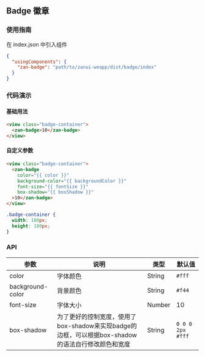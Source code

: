 ## Badge 徽章

### 使用指南
在 index.json 中引入组件
```json
{
  "usingComponents": {
    "zan-badge": "path/to/zanui-weapp/dist/badge/index"
  }
}
```

### 代码演示

#### 基础用法
```html
<view class="badge-container">
  <zan-badge>10</zan-badge>
</view>
```

#### 自定义参数
```html
<view class="badge-container">
  <zan-badge
    color="{{ color }}"
    background-color="{{ backgroundColor }}"
    font-size="{{ fontSize }}"
    box-shadow="{{ boxShadow }}"
  >10</zan-badge>
</view>
```

```css
.badge-container {
  width: 100px;
  height: 100px;
}
```

### API
| 参数 | 说明 | 类型 | 默认值 |
|-----|-----|-----|-----|
| color | 字体颜色 | String | `#fff`
| background-color | 背景颜色 | String | `#f44`
| font-size | 字体大小 | Number | 10
| box-shadow | 为了更好的控制宽度，使用了box-shadow来实现badge的边框，可以根据box-shadow的语法自行修改颜色和宽度 | String | `0 0 0 2px #fff`
